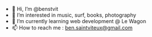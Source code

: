 - 👋 Hi, I’m @benstvit
- 👀 I’m interested in music, surf, books, photography
- 🌱 I’m currently learning web development @ Le Wagon
- 📫 How to reach me : ben.saintviteux@gmail.com

<!---
benstvit/benstvit is a ✨ special ✨ repository because its `README.md` (this file) appears on your GitHub profile.
You can click the Preview link to take a look at your changes.
--->
